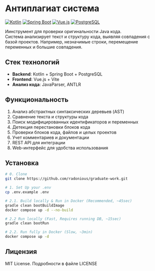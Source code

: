 # Антиплагиат система

[![Kotlin](https://img.shields.io/badge/Kotlin-1.9.20-blue.svg)](https://kotlinlang.org)
[![Spring Boot](https://img.shields.io/badge/Spring%20Boot-3.1.5-brightgreen.svg)](https://spring.io/projects/spring-boot)
[![Vue.js](https://img.shields.io/badge/Vue.js-3.3-green.svg)](https://vuejs.org)
[![PostgreSQL](https://img.shields.io/badge/PostgreSQL-15-blue.svg)](https://www.postgresql.org)

Иинструмент для проверки оригинальности Java кода.  
Система анализирует текст и структуру кода, выявляя совпадения с базой проектов. Например, незначимые строки, перемещение переменных и большие совпадения.

## Стек технологий
- **Backend**: Kotlin + Spring Boot + PostgreSQL
- **Frontend**: Vue.js + Vite
- **Анализ кода**: JavaParser, ANTLR

## Функциональность
1. Анализ абстрактных синтаксических деревьев (AST)
2. Сравнение текста и структуры кода
3. Поиск модифицированных идентификаторов и переменных
4. Детекция перестановки блоков кода
5. Проверки блоков кода, файлов и целых проектов
6. Учет комментариев и документации
7. REST API для интеграции
8. Web-интерфейс для удобства использования

## Установка
```bash
# 0. Clone
git clone https://github.com/radonious/graduate-work.git

# 1. Set Up your .env
cp .env.example .env

# 2.1. Build locally & Run in Docker (Recommended, ~45sec)
gradle clean bootBuildImage
docker compose up -d --no-build

# 2.2 Run locally (Fast, Requires running DB, ~15sec) 
gradle clean bootRun

# 2.2. Run fully in Docker (Slow, ~3min)
docker compose up -d
```

## Лицензия
MIT License. Подробности в файле LICENSE

